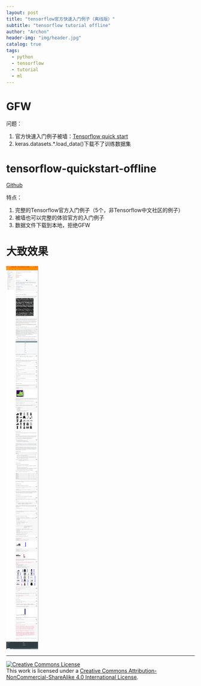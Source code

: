 ```yaml
---
layout: post
title: "tensorflow官方快速入门例子（离线版）"
subtitle: "tensorflow tutorial offline"
author: "Archon"
header-img: "img/header.jpg"
catalog: true
tags:
  - python
  - tensorflow
  - tutorial
  - ml
---
```


# GFW

问题：
1. 官方快速入门例子被墙：[Tensorflow quick start][tutorials]
2. keras.datasets.*.load_data()下载不了训练数据集

# tensorflow-quickstart-offline

[Github][tensorflow-quickstart-offline]

特点：
1. 完整的Tensorflow官方入门例子（5个，非Tensorflow中文社区的例子）
2. 被墙也可以完整的体验官方的入门例子
3. 数据文件下载到本地，拒绝GFW



# 大致效果
![example][example]


[tutorials]: https://www.tensorflow.org/tutorials/
[tensorflow-quickstart-offline]: https://github.com/archongum/tensorflow-quickstart-offline
[example]: /img/2018-10-30-tensorflow-tutorial-offline/img-1.png


---

<a rel="license" href="http://creativecommons.org/licenses/by-nc-sa/4.0/"><img alt="Creative Commons License" style="border-width:0" src="https://i.creativecommons.org/l/by-nc-sa/4.0/88x31.png" /></a><br />This work is licensed under a <a rel="license" href="http://creativecommons.org/licenses/by-nc-sa/4.0/">Creative Commons Attribution-NonCommercial-ShareAlike 4.0 International License</a>.
